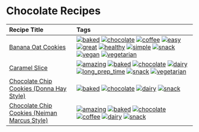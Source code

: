 # Chocolate Recipes 

|Recipe Title|Tags
|:---|:---|
|[Banana Oat Cookies](../recipes/bananaoatcookies.md)|<a href="../tags/baked.html"><img src="https://img.shields.io/badge/tag-baked-c5d714" alt="baked" /></a> <a href="../tags/chocolate.html"><img src="https://img.shields.io/badge/tag-chocolate-a168f4" alt="chocolate" /></a> <a href="../tags/coffee.html"><img src="https://img.shields.io/badge/tag-coffee-e2851f" alt="coffee" /></a> <a href="../tags/easy.html"><img src="https://img.shields.io/badge/tag-easy-72fcc" alt="easy" /></a> <a href="../tags/great.html"><img src="https://img.shields.io/badge/tag-great-0fcaa" alt="great" /></a> <a href="../tags/healthy.html"><img src="https://img.shields.io/badge/tag-healthy-7ca620" alt="healthy" /></a> <a href="../tags/simple.html"><img src="https://img.shields.io/badge/tag-simple-61717a" alt="simple" /></a> <a href="../tags/snack.html"><img src="https://img.shields.io/badge/tag-snack-33b5de" alt="snack" /></a> <a href="../tags/vegan.html"><img src="https://img.shields.io/badge/tag-vegan-6f4790" alt="vegan" /></a> <a href="../tags/vegetarian.html"><img src="https://img.shields.io/badge/tag-vegetarian-473080" alt="vegetarian" /></a>|
|[Caramel Slice](../recipes/caramelslice.md)|<a href="../tags/amazing.html"><img src="https://img.shields.io/badge/tag-amazing-3faa68" alt="amazing" /></a> <a href="../tags/baked.html"><img src="https://img.shields.io/badge/tag-baked-c5d714" alt="baked" /></a> <a href="../tags/chocolate.html"><img src="https://img.shields.io/badge/tag-chocolate-a168f4" alt="chocolate" /></a> <a href="../tags/dairy.html"><img src="https://img.shields.io/badge/tag-dairy-4b9e32" alt="dairy" /></a> <a href="../tags/long_prep_time.html"><img src="https://img.shields.io/badge/tag-long_prep_time-786ed6" alt="long_prep_time" /></a> <a href="../tags/snack.html"><img src="https://img.shields.io/badge/tag-snack-33b5de" alt="snack" /></a> <a href="../tags/vegetarian.html"><img src="https://img.shields.io/badge/tag-vegetarian-473080" alt="vegetarian" /></a>|
|[Chocolate Chip Cookies (Donna Hay Style)](../recipes/chocolatechipcookiesdonnahay.md)|<a href="../tags/baked.html"><img src="https://img.shields.io/badge/tag-baked-c5d714" alt="baked" /></a> <a href="../tags/chocolate.html"><img src="https://img.shields.io/badge/tag-chocolate-a168f4" alt="chocolate" /></a> <a href="../tags/dairy.html"><img src="https://img.shields.io/badge/tag-dairy-4b9e32" alt="dairy" /></a> <a href="../tags/snack.html"><img src="https://img.shields.io/badge/tag-snack-33b5de" alt="snack" /></a>|
|[Chocolate Chip Cookies (Neiman Marcus Style)](../recipes/chocolatechipcookiesneimanmarcus.md)|<a href="../tags/amazing.html"><img src="https://img.shields.io/badge/tag-amazing-3faa68" alt="amazing" /></a> <a href="../tags/baked.html"><img src="https://img.shields.io/badge/tag-baked-c5d714" alt="baked" /></a> <a href="../tags/chocolate.html"><img src="https://img.shields.io/badge/tag-chocolate-a168f4" alt="chocolate" /></a> <a href="../tags/coffee.html"><img src="https://img.shields.io/badge/tag-coffee-e2851f" alt="coffee" /></a> <a href="../tags/dairy.html"><img src="https://img.shields.io/badge/tag-dairy-4b9e32" alt="dairy" /></a> <a href="../tags/snack.html"><img src="https://img.shields.io/badge/tag-snack-33b5de" alt="snack" /></a>|